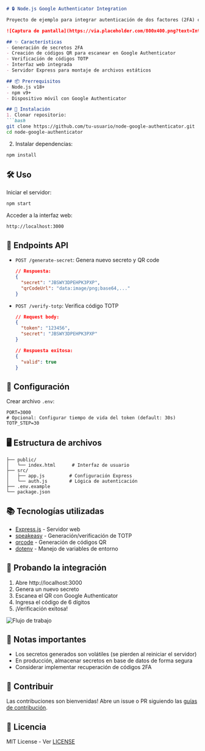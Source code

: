```markdown
# 🔒 Node.js Google Authenticator Integration

Proyecto de ejemplo para integrar autenticación de dos factores (2FA) con Google Authenticator en Node.js usando Express.js.

![Captura de pantalla](https://via.placeholder.com/800x400.png?text=Interfaz+de+Verificaci%C3%B3n+con+Google+Authenticator)

## ✨ Características
- Generación de secretos 2FA
- Creación de códigos QR para escanear en Google Authenticator
- Verificación de códigos TOTP
- Interfaz web integrada
- Servidor Express para montaje de archivos estáticos

## 📦 Prerrequisitos
- Node.js v18+
- npm v9+
- Dispositivo móvil con Google Authenticator

## 🚀 Instalación
1. Clonar repositorio:
```bash
git clone https://github.com/tu-usuario/node-google-authenticator.git
cd node-google-authenticator
```

2. Instalar dependencias:
```bash
npm install
```

## 🛠 Uso
Iniciar el servidor:
```bash
npm start
```

Acceder a la interfaz web:
```
http://localhost:3000
```

## 📌 Endpoints API
- `POST /generate-secret`: Genera nuevo secreto y QR code
  ```json
  // Respuesta:
  {
    "secret": "JBSWY3DPEHPK3PXP",
    "qrCodeUrl": "data:image/png;base64,..."
  }
  ```

- `POST /verify-totp`: Verifica código TOTP
  ```json
  // Request body:
  {
    "token": "123456",
    "secret": "JBSWY3DPEHPK3PXP"
  }

  // Respuesta exitosa:
  {
    "valid": true
  }
  ```

## 🔧 Configuración
Crear archivo `.env`:
```env
PORT=3000
# Opcional: Configurar tiempo de vida del token (default: 30s)
TOTP_STEP=30
```

## 🖥 Estructura de archivos
```
├── public/
│   └── index.html      # Interfaz de usuario
├── src/
│   ├── app.js         # Configuración Express
│   └── auth.js        # Lógica de autenticación
├── .env.example
└── package.json
```

## 📚 Tecnologías utilizadas
- [Express.js](https://expressjs.com/) - Servidor web
- [speakeasy](https://github.com/speakeasyjs/speakeasy) - Generación/verificación de TOTP
- [qrcode](https://www.npmjs.com/package/qrcode) - Generación de códigos QR
- [dotenv](https://www.npmjs.com/package/dotenv) - Manejo de variables de entorno

## 🧪 Probando la integración
1. Abre http://localhost:3000
2. Genera un nuevo secreto
3. Escanea el QR con Google Authenticator
4. Ingresa el código de 6 dígitos
5. ¡Verificación exitosa!

![Flujo de trabajo](https://via.placeholder.com/600x300.png?text=Generar+Secret+->+Escanear+QR+->+Verificar+Código)

## 📝 Notas importantes
- Los secretos generados son volátiles (se pierden al reiniciar el servidor)
- En producción, almacenar secretos en base de datos de forma segura
- Considerar implementar recuperación de códigos 2FA

## 🤝 Contribuir
Las contribuciones son bienvenidas! Abre un issue o PR siguiendo las [guías de contribución](CONTRIBUTING.md).

## 📄 Licencia
MIT License - Ver [LICENSE](LICENSE)
```

